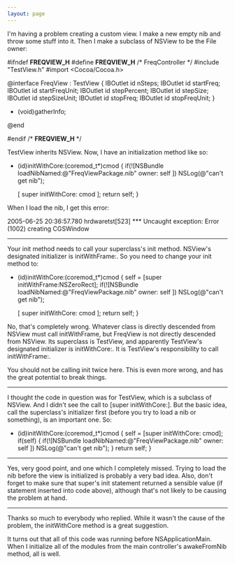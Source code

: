 ```yaml
---
layout: page
---
```


I'm having a problem creating a custom view. I make a new empty nib and throw some stuff into it.  Then I make a subclass of NSView to be the File owner:

    
#ifndef __FREQVIEW_H__
#define __FREQVIEW_H__
/* FreqController */
#include "TestView.h"
#import <Cocoa/Cocoa.h>

@interface FreqView : TestView
{
    IBOutlet id nSteps;
    IBOutlet id startFreq;
    IBOutlet id startFreqUnit;
    IBOutlet id stepPercent;
    IBOutlet id stepSize;
    IBOutlet id stepSizeUnit;
    IBOutlet id stopFreq;
    IBOutlet id stopFreqUnit;
}

- (void)gatherInfo;

@end

#endif /* __FREQVIEW_H__ */


TestView inherits NSView.  Now, I have an initialization method like so:

    
- (id)initWithCore:(coremod_t*)cmod
{
   if(![NSBundle loadNibNamed:@"FreqViewPackage.nib" owner: self ])
      NSLog(@"can't get nib");

   [ super initWithCore: cmod ];
   return self;
}


When I load the nib, I get this error:

2005-06-25 20:36:57.780 hrdwaretst[523] *** Uncaught exception: <NSInternalInconsistencyException> Error (1002) creating CGSWindow

----

Your init method needs to call your superclass's init method. NSView's designated initializer is initWithFrame:. So you need to change your init method to:

    
- (id)initWithCore:(coremod_t*)cmod
{
   self = [super initWithFrame:NSZeroRect];
   if(![NSBundle loadNibNamed:@"FreqViewPackage.nib" owner: self ])
      NSLog(@"can't get nib");

   [ super initWithCore: cmod ];
   return self;
}


No, that's completely wrong. Whatever class is directly descended from NSView must call initWithFrame, but FreqView is not directly descended from NSView. Its superclass is TestView, and apparently TestView's designated initializer is initWithCore:. It is TestView's responsibility to call initWithFrame:.

You should not be calling init twice here. This is even more wrong, and has the great potential to break things.

----

I thought the code in question was for TestView, which is a subclass of NSView. And I didn't see the call to [super initWithCore:]. But the basic idea, call the superclass's initializer first (before you try to load a nib or something), is an important one. So:

    
- (id)initWithCore:(coremod_t*)cmod
{
   self = [super initWithCore: cmod];
   if(self) {
      if(![NSBundle loadNibNamed:@"FreqViewPackage.nib" owner: self ])
         NSLog(@"can't get nib");
   }
   return self;
}


----

Yes, very good point, and one which I completely missed. Trying to load the nib before the view is initialized is probably a very bad idea. Also, don't forget to make sure that super's init statement returned a sensible value (if statement inserted into code above), although that's not likely to be causing the problem at hand.

----

Thanks so much to everybody who replied.  While it wasn't the cause of the problem, the initWithCore method is a great suggestion.

It turns out that all of this code was running before NSApplicationMain.  When I initialize all of the modules from the main controller's awakeFromNib method, all is well.
